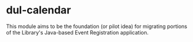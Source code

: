 # dul-calendar

This module aims to be the foundation (or pilot idea) for migrating portions of the Library's Java-based Event Registration application.
